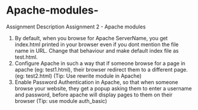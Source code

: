 # Apache-modules-
Assignment Description
Assignment 2 - Apache modules
1) By default, when you browse for Apache ServerName, you get index.html printed in your browser even if you dont mention the file name in URL. Change that behaviour and make default index file as test.html.
2) Configure Apache in such a way that if someone browse for a page in apache (eg: test1.html), their browser redirect them to a different page. (eg: test2.html) (Tip: Use rewrite module in Apache)
3) Enable Password Authentication in Apache, so that when someone browse your website, they get a popup asking them to enter a username and password, before apache will display pages to them on their browser (Tip: use module auth_basic)

